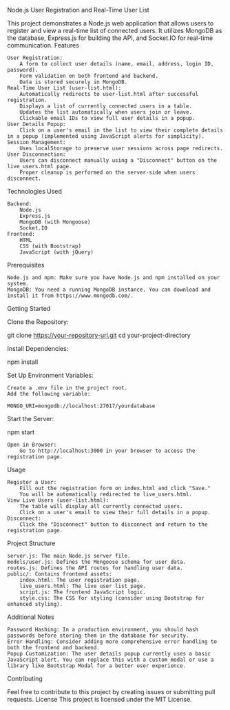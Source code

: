 Node.js User Registration and Real-Time User List

This project demonstrates a Node.js web application that allows users to register and view a real-time list of connected users. It utilizes MongoDB as the database, Express.js for building the API, and Socket.IO for real-time communication.
Features

    User Registration:
        A form to collect user details (name, email, address, login ID, password).
        Form validation on both frontend and backend.
        Data is stored securely in MongoDB.
    Real-Time User List (user-list.html):
        Automatically redirects to user-list.html after successful registration.
        Displays a list of currently connected users in a table.
        Updates the list automatically when users join or leave.
        Clickable email IDs to view full user details in a popup.
    User Details Popup:
        Click on a user's email in the list to view their complete details in a popup (implemented using JavaScript alerts for simplicity).
    Session Management:
        Uses localStorage to preserve user sessions across page redirects.
    User Disconnection:
        Users can disconnect manually using a "Disconnect" button on the live_users.html page.
        Proper cleanup is performed on the server-side when users disconnect.

Technologies Used

    Backend:
        Node.js
        Express.js
        MongoDB (with Mongoose)
        Socket.IO
    Frontend:
        HTML
        CSS (with Bootstrap)
        JavaScript (with jQuery)

Prerequisites

    Node.js and npm: Make sure you have Node.js and npm installed on your system.
    MongoDB: You need a running MongoDB instance. You can download and install it from https://www.mongodb.com/.

Getting Started

Clone the Repository:

git clone https://your-repository-url.git
cd your-project-directory

Install Dependencies:

npm install

Set Up Environment Variables:

    Create a .env file in the project root.
    Add the following variable:

    MONGO_URI=mongodb://localhost:27017/yourdatabase 

Start the Server:

npm start 

    Open in Browser:
        Go to http://localhost:3000 in your browser to access the registration page.

Usage

    Register a User:
        Fill out the registration form on index.html and click "Save."
        You will be automatically redirected to live_users.html.
    View Live Users (user-list.html):
        The table will display all currently connected users.
        Click on a user's email to view their full details in a popup.
    Disconnect:
        Click the "Disconnect" button to disconnect and return to the registration page.

Project Structure

    server.js: The main Node.js server file.
    models/user.js: Defines the Mongoose schema for user data.
    routes.js: Defines the API routes for handling user data.
    public/: Contains frontend assets:
        index.html: The user registration page.
        live_users.html: The live user list page.
        script.js: The frontend JavaScript logic.
        style.css: The CSS for styling (consider using Bootstrap for enhanced styling).

Additional Notes

    Password Hashing: In a production environment, you should hash passwords before storing them in the database for security.
    Error Handling: Consider adding more comprehensive error handling to both the frontend and backend.
    Popup Customization: The user details popup currently uses a basic JavaScript alert. You can replace this with a custom modal or use a library like Bootstrap Modal for a better user experience.

Contributing

Feel free to contribute to this project by creating issues or submitting pull requests.
License
This project is licensed under the MIT License.
